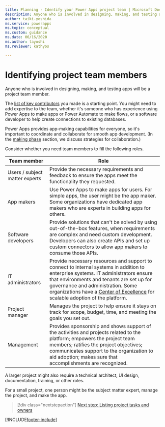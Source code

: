 ```yaml
---
title: Planning - Identify your Power Apps project team | Microsoft Docs
description: Anyone who is involved in designing, making, and testing apps will be a project team member. Consider who will fill these project roles.
author: taiki-yoshida
ms.service: powerapps
ms.topic: conceptual
ms.custom: guidance
ms.date: 06/16/2020
ms.author: tayoshi
ms.reviewer: kathyos

---
```


# Identifying project team members

Anyone who is involved in designing, making, and testing apps will be a
project team member.

The [list of key contributors](understanding-current-business-process.md) you made is a starting point. You might need to
add expertise to the team, whether it's someone who has experience using Power
Apps to make apps or Power Automate to make flows, or a software developer to help create
connections to existing databases.

Power Apps provides app-making capabilities for everyone, so it's
important to coordinate and collaborate for smooth
app development. (In the [making phase](making-phase.md) section, we discuss strategies for collaboration.)

Consider whether you need team members to fill the following roles.

| Team member                | Role     |
|----------------------------|----------|
| Users / subject matter experts | Provide the necessary requirements and feedback to ensure the apps meet the functionality they requested.   |
| App makers                         | Use Power Apps to make apps for users. For simple apps, the user might be the app maker. Some organizations have dedicated app makers who are experts in building apps for others.  |
| Software developers    | Provide solutions that can't be solved by using out-of-the-box features, when requirements are complex and need custom development. Developers can also create APIs and set up custom connectors to allow app makers to consume those APIs.    |
| IT administrators                  | Provide necessary resources and support to connect to internal systems in addition to enterprise systems. IT administrators ensure that environments and tenants are set up for governance and administration. Some organizations have a [Center of Excellence](https://docs.microsoft.com/power-platform/guidance/coe/starter-kit) for scalable adoption of the platform. |
| Project manager                    | Manages the project to help ensure it stays on track for scope, budget, time, and meeting the goals you set out.      |
| Management                         | Provides sponsorship and shows support of the activities and projects related to the platform; empowers the project team members; ratifies the project objectives; communicates support to the organization to aid adoption; makes sure that accomplishments are recognized.   |

A larger project might also require a technical architect, UI design,
documentation, training, or other roles.

For a small project, one person might be the subject matter expert, manage the
project, and make the app.

> [!div class="nextstepaction"]
> [Next step: Listing project tasks and owners](project-tasks-owners.md)


[!INCLUDE[footer-include](../../includes/footer-banner.md)]
